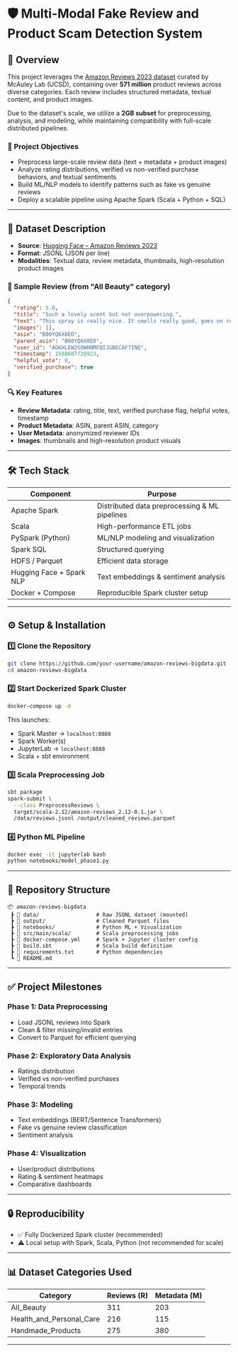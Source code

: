 # 🛡️ Multi-Modal Fake Review and Product Scam Detection System

## 📖 Overview

This project leverages the [Amazon Reviews 2023 dataset](https://huggingface.co/datasets/McAuley-Lab/Amazon-Reviews-2023) curated by McAuley Lab (UCSD), containing over **571 million** product reviews across diverse categories. Each review includes structured metadata, textual content, and product images.

Due to the dataset's scale, we utilize a **2GB subset** for preprocessing, analysis, and modeling, while maintaining compatibility with full-scale distributed pipelines.

### 🎯 Project Objectives

- Preprocess large-scale review data (text + metadata + product images)
- Analyze rating distributions, verified vs non-verified purchase behaviors, and textual sentiments
- Build ML/NLP models to identify patterns such as fake vs genuine reviews
- Deploy a scalable pipeline using Apache Spark (Scala + Python + SQL)

---

## 📂 Dataset Description

- **Source**: [Hugging Face – Amazon Reviews 2023](https://huggingface.co/datasets/McAuley-Lab/Amazon-Reviews-2023)
- **Format**: JSONL (JSON per line)
- **Modalities**: Textual data, review metadata, thumbnails, high-resolution product images

### 🧾 Sample Review (from "All Beauty" category)

```json
{
  "rating": 5.0,
  "title": "Such a lovely scent but not overpowering.",
  "text": "This spray is really nice. It smells really good, goes on really fine, and does the trick...",
  "images": [],
  "asin": "B00YQ6X8EO",
  "parent_asin": "B00YQ6X8EO",
  "user_id": "AGKHLEW2SOWHNMFQIJGBECAF7INQ",
  "timestamp": 1588687728923,
  "helpful_vote": 0,
  "verified_purchase": true
}
```

### 🔍 Key Features

- **Review Metadata**: rating, title, text, verified purchase flag, helpful votes, timestamp  
- **Product Metadata**: ASIN, parent ASIN, category  
- **User Metadata**: anonymized reviewer IDs  
- **Images**: thumbnails and high-resolution product visuals  

---

## 🛠️ Tech Stack

| Component            | Purpose                                      |
|---------------------|----------------------------------------------|
| Apache Spark         | Distributed data preprocessing & ML pipelines |
| Scala                | High-performance ETL jobs                    |
| PySpark (Python)     | ML/NLP modeling and visualization            |
| Spark SQL            | Structured querying                          |
| HDFS / Parquet       | Efficient data storage                       |
| Hugging Face + Spark NLP | Text embeddings & sentiment analysis     |
| Docker + Compose     | Reproducible Spark cluster setup             |

---

## ⚙️ Setup & Installation

### 1️⃣ Clone the Repository

```bash
git clone https://github.com/your-username/amazon-reviews-bigdata.git
cd amazon-reviews-bigdata
```

### 2️⃣ Start Dockerized Spark Cluster

```bash
docker-compose up -d
```

This launches:

- Spark Master → `localhost:8080`  
- Spark Worker(s)  
- JupyterLab → `localhost:8888`  
- Scala + sbt environment  

### 3️⃣ Scala Preprocessing Job

```bash
sbt package
spark-submit \
  --class PreprocessReviews \
  target/scala-2.12/amazon-reviews_2.12-0.1.jar \
  /data/reviews.jsonl /output/cleaned_reviews.parquet
```

### 4️⃣ Python ML Pipeline

```bash
docker exec -it jupyterlab bash
python notebooks/model_phase1.py
```

---

## 📁 Repository Structure

```
📦 amazon-reviews-bigdata
 ┣ 📂 data/                  # Raw JSONL dataset (mounted)
 ┣ 📂 output/                # Cleaned Parquet files
 ┣ 📂 notebooks/             # Python ML + Visualization
 ┣ 📂 src/main/scala/        # Scala preprocessing jobs
 ┣ 📜 docker-compose.yml     # Spark + Jupyter cluster config
 ┣ 📜 build.sbt              # Scala build definition
 ┣ 📜 requirements.txt       # Python dependencies
 ┗ 📜 README.md
```

---

## ✅ Project Milestones

### Phase 1: Data Preprocessing
- Load JSONL reviews into Spark  
- Clean & filter missing/invalid entries  
- Convert to Parquet for efficient querying  

### Phase 2: Exploratory Data Analysis
- Ratings distribution  
- Verified vs non-verified purchases  
- Temporal trends  

### Phase 3: Modeling
- Text embeddings (BERT/Sentence Transformers)  
- Fake vs genuine review classification  
- Sentiment analysis  

### Phase 4: Visualization
- User/product distributions  
- Rating & sentiment heatmaps  
- Comparative dashboards  

---

## 🔒 Reproducibility

- ✅ Fully Dockerized Spark cluster (recommended)  
- ⚠️ Local setup with Spark, Scala, Python (not recommended for scale)  

---

## 📊 Dataset Categories Used

| Category                  | Reviews (R) | Metadata (M) |
|--------------------------|-------------|--------------|
| All_Beauty               | 311         | 203          |
| Health_and_Personal_Care | 216         | 115          |
| Handmade_Products        | 275         | 380          |

---
